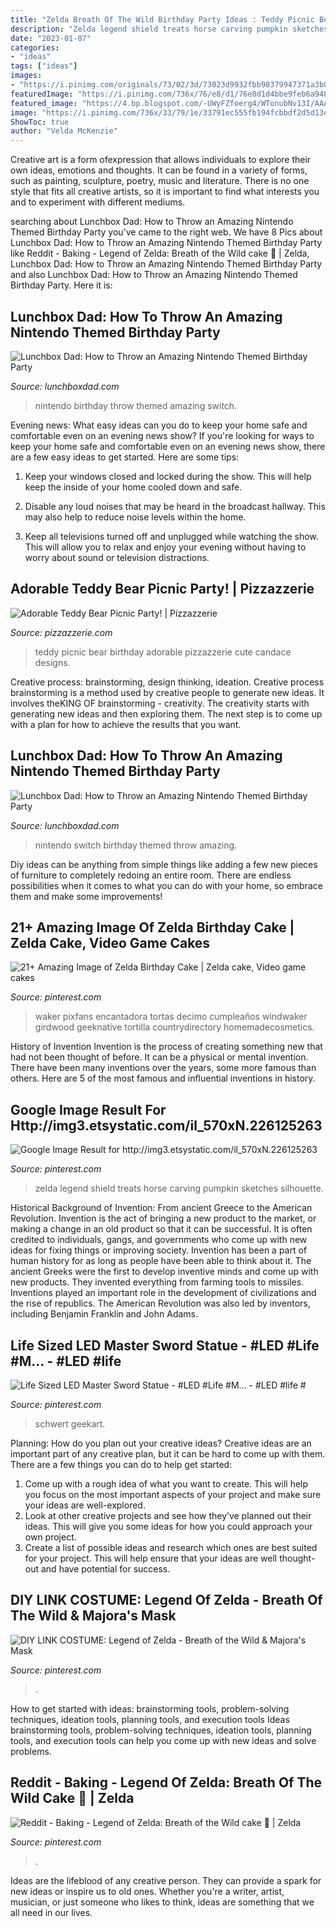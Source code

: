 ```yaml
---
title: "Zelda Breath Of The Wild Birthday Party Ideas : Teddy Picnic Bear Birthday Adorable Pizzazzerie Cute Candace Designs"
description: "Zelda legend shield treats horse carving pumpkin sketches silhouette"
date: "2023-01-07"
categories:
- "ideas"
tags: ["ideas"]
images:
- "https://i.pinimg.com/originals/73/02/3d/73023d9932fbb98379947371a3b0552b.jpg"
featuredImage: "https://i.pinimg.com/736x/76/e8/d1/76e8d1d4bbe9feb6a948b55f35367f36.jpg"
featured_image: "https://4.bp.blogspot.com/-UWyFZfoerg4/WTonubNv13I/AAAAAAAAJvI/tA0uudAhPfosh9Nq9aUcedXwFILmTxv3QCLcB/s1600/switch%2B1.jpg"
image: "https://i.pinimg.com/736x/33/79/1e/33791ec555fb194fcbbdf2d5d13e2b01.jpg"
ShowToc: true
author: "Velda McKenzie"
---
```



Creative art is a form ofexpression that allows individuals to explore their own ideas, emotions and thoughts. It can be found in a variety of forms, such as painting, sculpture, poetry, music and literature. There is no one style that fits all creative artists, so it is important to find what interests you and to experiment with different mediums.

	

		
searching about Lunchbox Dad: How to Throw an Amazing Nintendo Themed Birthday Party you've came to the right web. We have 8 Pics about Lunchbox Dad: How to Throw an Amazing Nintendo Themed Birthday Party like Reddit - Baking - Legend of Zelda: Breath of the Wild cake 🍃 | Zelda, Lunchbox Dad: How to Throw an Amazing Nintendo Themed Birthday Party and also Lunchbox Dad: How to Throw an Amazing Nintendo Themed Birthday Party. Here it is:
		
    
## Lunchbox Dad: How To Throw An Amazing Nintendo Themed Birthday Party

<img loading=lazy src="https://2.bp.blogspot.com/-3KRRFYjb-_k/WTon4_W0qSI/AAAAAAAAJvM/Gid_wdgFpLckSHBB9idL-U1_xz-MRVPzgCLcB/s1600/zach%2Band%2Bbeau%2Bswitch%2B2.jpg" onerror="this.onerror=null;this.src='https://tse4.mm.bing.net/th?id=OIP.9ycQ5X67RrP_KOlyoJI-HAHaE8&amp;pid=15.1';" alt="Lunchbox Dad: How to Throw an Amazing Nintendo Themed Birthday Party">

_Source: lunchboxdad.com_

>nintendo birthday throw themed amazing switch. 

	

Evening news: What easy ideas can you do to keep your home safe and comfortable even on an evening news show?
If you're looking for ways to keep your home safe and comfortable even on an evening news show, there are a few easy ideas to get started. Here are some tips:
1. Keep your windows closed and locked during the show. This will help keep the inside of your home cooled down and safe.

2. Disable any loud noises that may be heard in the broadcast hallway. This may also help to reduce noise levels within the home.

3. Keep all televisions turned off and unplugged while watching the show. This will allow you to relax and enjoy your evening without having to worry about sound or television distractions.

    
## Adorable Teddy Bear Picnic Party! | Pizzazzerie

<img loading=lazy src="http://pizzazzerie.com/wp-content/uploads/2013/09/Teddy-Bear-Picnic-07.png" onerror="this.onerror=null;this.src='https://tse3.mm.bing.net/th?id=OIP.HNEzrev0lhgS6Zscw10x9QHaI_&amp;pid=15.1';" alt="Adorable Teddy Bear Picnic Party! | Pizzazzerie">

_Source: pizzazzerie.com_

>teddy picnic bear birthday adorable pizzazzerie cute candace designs. 

	

Creative process: brainstorming, design thinking, ideation.
Creative process brainstorming is a method used by creative people to generate new ideas. It involves theKING OF brainstorming - creativity. The creativity starts with generating new ideas and then exploring them. The next step is to come up with a plan for how to achieve the results that you want.

    
## Lunchbox Dad: How To Throw An Amazing Nintendo Themed Birthday Party

<img loading=lazy src="https://4.bp.blogspot.com/-UWyFZfoerg4/WTonubNv13I/AAAAAAAAJvI/tA0uudAhPfosh9Nq9aUcedXwFILmTxv3QCLcB/s1600/switch%2B1.jpg" onerror="this.onerror=null;this.src='https://tse1.mm.bing.net/th?id=OIP.OpCsXOySprkFmdLJ5VvGcAHaE8&amp;pid=15.1';" alt="Lunchbox Dad: How to Throw an Amazing Nintendo Themed Birthday Party">

_Source: lunchboxdad.com_

>nintendo switch birthday themed throw amazing. 

	

Diy ideas can be anything from simple things like adding a few new pieces of furniture to completely redoing an entire room. There are endless possibilities when it comes to what you can do with your home, so embrace them and make some improvements!

    
## 21+ Amazing Image Of Zelda Birthday Cake | Zelda Cake, Video Game Cakes

<img loading=lazy src="https://i.pinimg.com/736x/33/79/1e/33791ec555fb194fcbbdf2d5d13e2b01.jpg" onerror="this.onerror=null;this.src='https://tse2.mm.bing.net/th?id=OIP.FVIkivEGw0p9lm9rboNhyAHaKr&amp;pid=15.1';" alt="21+ Amazing Image of Zelda Birthday Cake | Zelda cake, Video game cakes">

_Source: pinterest.com_

>waker pixfans encantadora tortas decimo cumpleaños windwaker girdwood geeknative tortilla countrydirectory homemadecosmetics. 

	

History of Invention
Invention is the process of creating something new that had not been thought of before. It can be a physical or mental invention. There have been many inventions over the years, some more famous than others. Here are 5 of the most famous and influential inventions in history.

    
## Google Image Result For Http://img3.etsystatic.com/il_570xN.226125263

<img loading=lazy src="https://i.pinimg.com/originals/73/02/3d/73023d9932fbb98379947371a3b0552b.jpg" onerror="this.onerror=null;this.src='https://tse4.mm.bing.net/th?id=OIP.7hNrO9of6_LwSl_r4yFLRQHaJR&amp;pid=15.1';" alt="Google Image Result for http://img3.etsystatic.com/il_570xN.226125263">

_Source: pinterest.com_

>zelda legend shield treats horse carving pumpkin sketches silhouette. 

	

Historical Background of Invention: From ancient Greece to the American Revolution.
Invention is the act of bringing a new product to the market, or making a change in an old product so that it can be successful. It is often credited to individuals, gangs, and governments who come up with new ideas for fixing things or improving society. Invention has been a part of human history for as long as people have been able to think about it. The ancient Greeks were the first to develop inventive minds and come up with new products. They invented everything from farming tools to missiles. Inventions played an important role in the development of civilizations and the rise of republics. The American Revolution was also led by inventors, including Benjamin Franklin and John Adams.

    
## Life Sized LED Master Sword Statue - #LED #Life #M... - #LED #life #

<img loading=lazy src="https://i.pinimg.com/736x/f6/88/e7/f688e76b44efc7e8081a4baeb865d7cf.jpg" onerror="this.onerror=null;this.src='https://tse3.mm.bing.net/th?id=OIP.vVQBFeTvmMjkFUowfBAmwwHaOQ&amp;pid=15.1';" alt="Life Sized LED Master Sword Statue - #LED #Life #M... - #LED #life #">

_Source: pinterest.com_

>schwert geekart. 

	

Planning: How do you plan out your creative ideas?
Creative ideas are an important part of any creative plan, but it can be hard to come up with them. 
There are a few things you can do to help get started:

1. Come up with a rough idea of what you want to create. This will help you focus on the most important aspects of your project and make sure your ideas are well-explored. 
2. Look at other creative projects and see how they’ve planned out their ideas. This will give you some ideas for how you could approach your own project. 
3. Create a list of possible ideas and research which ones are best suited for your project. This will help ensure that your ideas are well thought-out and have potential for success.

    
## DIY LINK COSTUME: Legend Of Zelda - Breath Of The Wild &amp; Majora&#039;s Mask

<img loading=lazy src="https://i.pinimg.com/originals/a8/ef/71/a8ef71a3d6c8e1a4ed697808a67d0813.jpg" onerror="this.onerror=null;this.src='https://tse4.mm.bing.net/th?id=OIP.vQcqUGF37sqAnC7P44V0FAHaJ2&amp;pid=15.1';" alt="DIY LINK COSTUME: Legend of Zelda - Breath of the Wild &amp; Majora&#039;s Mask">

_Source: pinterest.com_

>. 

	

How to get started with ideas: brainstorming tools, problem-solving techniques, ideation tools, planning tools, and execution tools
Ideas brainstorming tools, problem-solving techniques, ideation tools, planning tools, and execution tools can help you come up with new ideas and solve problems.

    
## Reddit - Baking - Legend Of Zelda: Breath Of The Wild Cake 🍃 | Zelda

<img loading=lazy src="https://i.pinimg.com/736x/76/e8/d1/76e8d1d4bbe9feb6a948b55f35367f36.jpg" onerror="this.onerror=null;this.src='https://tse4.mm.bing.net/th?id=OIP.m_zqXk97xjOYuKW_Y1NQjQHaHS&amp;pid=15.1';" alt="Reddit - Baking - Legend of Zelda: Breath of the Wild cake 🍃 | Zelda">

_Source: pinterest.com_

>. 

	

Ideas are the lifeblood of any creative person. They can provide a spark for new ideas or inspire us to old ones. Whether you're a writer, artist, musician, or just someone who likes to think, ideas are something that we all need in our lives.

